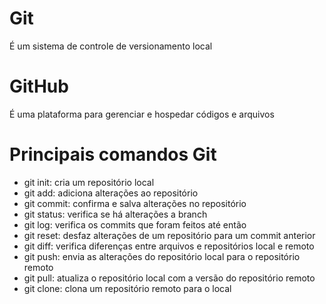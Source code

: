# Git
É um sistema de controle de versionamento local

# GitHub
É uma plataforma para gerenciar e hospedar códigos e arquivos

# Principais comandos Git
 - git init: cria um repositório local
 - git add: adiciona alterações ao repositório
 - git commit: confirma e salva alterações no repositório
 - git status: verifica se há alterações a branch
 - git log: verifica os commits que foram feitos até então
 - git reset: desfaz alterações de um repositório para um commit anterior
 - git diff: verifica diferenças entre arquivos e repositórios local e remoto
 - git push: envia as alterações do repositório local para o repositório remoto
 - git pull: atualiza o repositório local com a versão do repositório remoto
 - git clone: clona um repositório remoto para o local
